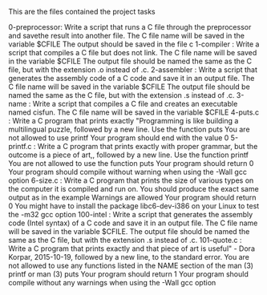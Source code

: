 This are the files contained the project tasks

0-preprocessor: Write a script that runs a C file through the preprocessor and savethe result into another file.
		The C file name will be saved in the variable $CFILE
		The output should be saved in the file c
1-compiler : Write a script that compiles a C file but does not link.
		The C file name will be saved in the variable $CFILE
		The output file should be named the same as the C file, but with the extension .o instead of .c.
2-assembler : Write a script that generates the assembly code of a C code and save it in an output file.
		The C file name will be saved in the variable $CFILE
		The output file should be named the same as the C file, but with the extension .s instead of .c.
3-name : Write a script that compiles a C file and creates an executable named cisfun.
		The C file name will be saved in the variable $CFILE
4-puts.c : Write a C program that prints exactly "Programming is like building a multilingual puzzle, followed by a new line.
		Use the function puts
		You are not allowed to use printf
		Your program should end with the value 0
5-printf.c : Write a C program that prints exactly with proper grammar, but the outcome is a piece of art,, followed by a new line.
		Use the function printf
		You are not allowed to use the function puts
		Your program should return 0
		Your program should compile without warning when using the -Wall gcc option
6-size.c : Write a C program that prints the size of various types on the computer it is compiled and run on.
		You should produce the exact same output as in the example
		Warnings are allowed
		Your program should return 0
		You might have to install the package libc6-dev-i386 on your Linux to test the -m32 gcc option
100-intel : Write a script that generates the assembly code (Intel syntax) of a C code and save it in an output file.
		The C file name will be saved in the variable $CFILE.
		The output file should be named the same as the C file, but with the extension .s instead of .c.
101-quote.c : Write a C program that prints exactly and that piece of art is useful" - Dora Korpar, 2015-10-19, followed by a new line, to the standard error.
		You are not allowed to use any functions listed in the NAME section of the man (3) printf or man (3) puts
		Your program should return 1
		Your program should compile without any warnings when using the -Wall gcc option
